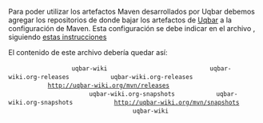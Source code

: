 Para poder utilizar los artefactos Maven desarrollados por Uqbar debemos agregar los repositorios de donde bajar los artefactos de [Uqbar](http://www.uqbar-project.org) a la configuración de Maven. Esta configuración se debe indicar en el archivo , siguiendo [estas instrucciones](preparacion-de-un-entorno-de-desarrollo-java-configuracion-de-maven.md)

El contenido de este archivo debería quedar así:

` `<settings xmlns="http://maven.apache.org/POM/4.0.0"  
            xmlns:xsi="http://www.w3.org/2001/XMLSchema-instance"
            xsi:schemaLocation="http://maven.apache.org/POM/4.0.0 http://maven.apache.org/xsd/settings-1.0.0.xsd">
`   `<profiles>
`     `<profile>
`       `<id>`uqbar-wiki`</id>
`       `<repositories>
`         `<repository>
`           `<id>`uqbar-wiki.org-releases`</id>
`           `<name>`uqbar-wiki.org-releases`</name>
`           `<url>[`http://uqbar-wiki.org/mvn/releases`](http://uqbar-wiki.org/mvn/releases)</url>
`         `</repository>
`         `<repository>
`           `<snapshots/>
`           `<id>`uqbar-wiki.org-snapshots`</id>
`           `<name>`uqbar-wiki.org-snapshots`</name>
`           `<url>[`http://uqbar-wiki.org/mvn/snapshots`](http://uqbar-wiki.org/mvn/snapshots)</url>
`         `</repository>
`       `</repositories>
`     `</profile>
`   `</profiles>
`   `<activeProfiles>
`     `<activeProfile>`uqbar-wiki`</activeProfile>
`   `</activeProfiles>
` `</settings>
